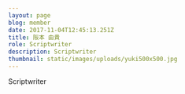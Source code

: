 ```yaml
---
layout: page
blog: member
date: 2017-11-04T12:45:13.251Z
title: 阪本 由貴
role: Scriptwriter
description: Scriptwriter
thumbnail: static/images/uploads/yuki500x500.jpg
---
```

Scriptwriter

